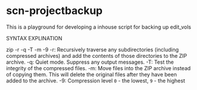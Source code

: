 # scn-projectbackup
This is a playground for developing a inhouse script for backing up edit_vols


SYNTAX EXPLINATION

zip -r -q -T -m -9
-r: Recursively traverse any subdirectories (including compressed archives) and add the contents of those directories to the ZIP archive.
-q: Quiet mode. Suppress any output messages.
-T: Test the integrity of the compressed files.
-m: Move files into the ZIP archive instead of copying them. This will delete the original files after they have been added to the archive.
-9: Compression level `0` - the lowest, `9` - the highest

